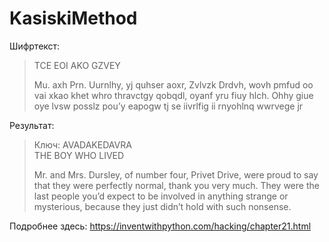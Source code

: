# KasiskiMethod

Шифртекст: <br>
<blockquote>
TCE EOI AKO GZVEY

Mu. axh Prn. Uurnlhy, yj quhser aoxr, Zvlvzk Drdvh,
wovh pmfud oo vai xkao khet whro thravctgy qobqdl,
oyanf yru fiuy hlch. Ohhy giue oye lvsw posslz pou’y
eapogw tj se iivrlfig ii rnyohlnq wwrvege jr
</blockquote>
Результат:<br>
<blockquote>
Ключ:  AVADAKEDAVRA <br>
THE BOY WHO LIVED

Mr. and Mrs. Dursley, of number four, Privet Drive,
were proud to say that they were perfectly normal,
thank you very much. They were the last people you’d
expect to be involved in anything strange or
mysterious, because they just didn’t hold with such
nonsense.
</blockquote>

Подробнее здесь: https://inventwithpython.com/hacking/chapter21.html
